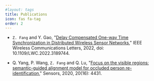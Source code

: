 ```yaml
---
#layout: tags
title: Publications
icon: fas fa-tag
order: 2
---
```



- `Z. Fang` and Y. Gao, "[Delay Compensated One-way Time Synchronization in Distributed Wireless Sensor Networks](https://ieeexplore.ieee.org/document/9825722)," IEEE Wireless Communications Letters, 2022, doi: 10.1109/LWC.2022.3189744.

- Q. Yang, P. Wang, `Z. Fang` and Q. Lu, "[Focus on the visible regions: semantic-guided alignment model for occluded person re-identification](https://www.mdpi.com/1424-8220/20/16/4431/htm)," Sensors, 2020, 20(16): 4431.
